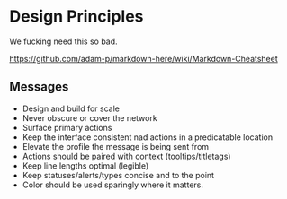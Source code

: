 # Design Principles
We fucking need this so bad.

https://github.com/adam-p/markdown-here/wiki/Markdown-Cheatsheet

## Messages

+ Design and build for scale
+ Never obscure or cover the network
+ Surface primary actions
+ Keep the interface consistent nad actions in a predicatable location
+ Elevate the profile the message is being sent from
+ Actions should be paired with context (tooltips/titletags)
+ Keep line lengths optimal (legible)
+ Keep statuses/alerts/types concise and to the point
+ Color should be used sparingly where it matters. 
